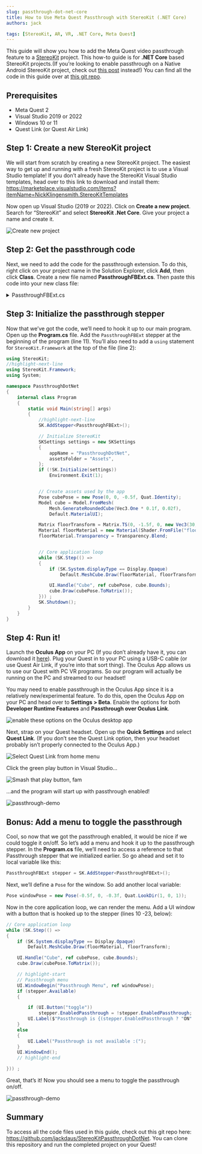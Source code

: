 ```yaml
---
slug: passthrough-dot-net-core
title: How to Use Meta Quest Passthrough with StereoKit (.NET Core)
authors: jack

tags: [StereoKit, AR, VR, .NET Core, Meta Quest]
---
```

This guide will show you how to add the Meta Quest video passthrough feature to a [StereoKit](https://stereokit.net/) project. This how-to guide is for **.NET Core** based StereoKit projects.<!--truncate-->(If you’re looking to enable passthrough on a Native Android StereoKit project, check out [this post](/blog/passthrough-native-android) instead!) You can find all the code in this guide over at [this git repo](https://github.com/jackdaus/StereoKitPassthroughDotNet). 

## Prerequisites
- Meta Quest 2
- Visual Studio 2019 or 2022
- Windows 10 or 11
- Quest Link (or Quest Air Link)

## Step 1: Create a new StereoKit project
We will start from scratch by creating a new StereoKit project. The easiest way to get up and running with a fresh StereoKit project is to use a Visual Studio template! If you don’t already have the StereoKit Visual Studio templates, head over to this link to download and install them: https://marketplace.visualstudio.com/items?itemName=NickKlingensmith.StereoKitTemplates

Now open up Visual Studio (2019 or 2022). Click on **Create a new project**. Search for “StereoKit” and select **StereoKit .Net Core**. Give your project a name and create it.

![Create new project](./creating-new-project.png)

## Step 2: Get the passthrough code
Next, we need to add the code for the passthrough extension. To do this, right click on your project name in the Solution Explorer, click **Add**, then click **Class**. Create a new file named **PassthroughFBExt.cs**. Then paste this code into your new class file:

<details>
<summary>PassthroughFBExt.cs</summary>

```csharp
using System;
using System.Runtime.InteropServices;

namespace StereoKit.Framework
{
	class PassthroughFBExt : IStepper
	{
		bool extAvailable;
		bool enabled;
		bool enabledPassthrough;
		bool enableOnInitialize;
		bool passthroughRunning;
		XrPassthroughFB      activePassthrough = new XrPassthroughFB();
		XrPassthroughLayerFB activeLayer       = new XrPassthroughLayerFB();

		Color oldColor;
		bool  oldSky;

		public bool Available => extAvailable;
		public bool Enabled { get => extAvailable && enabled; set => enabled = value; }
		public bool EnabledPassthrough { get => enabledPassthrough; set {
			if (Available && enabledPassthrough != value) {
				enabledPassthrough = value;
				if ( enabledPassthrough) StartPassthrough();
				if (!enabledPassthrough) EndPassthrough();
			}
		} }

		public PassthroughFBExt() : this(true) { }
		public PassthroughFBExt(bool enabled = true)
		{
			if (SK.IsInitialized)
				Log.Err("PassthroughFBExt must be constructed before StereoKit is initialized!");
			Backend.OpenXR.RequestExt("XR_FB_passthrough");
			enableOnInitialize = enabled;
		}

		public bool Initialize()
		{
			extAvailable =
				Backend.XRType == BackendXRType.OpenXR &&
				Backend.OpenXR.ExtEnabled("XR_FB_passthrough") &&
				LoadBindings();

			if (enableOnInitialize)
				EnabledPassthrough = true;
			return true;
		}

		public void Step()
		{
			if (!EnabledPassthrough) return;

			XrCompositionLayerPassthroughFB layer = new XrCompositionLayerPassthroughFB(
				XrCompositionLayerFlags.BLEND_TEXTURE_SOURCE_ALPHA_BIT, activeLayer);
			Backend.OpenXR.AddCompositionLayer(layer, -1);
		}

		public void Shutdown()
		{
			EnabledPassthrough = false;
		}

		void StartPassthrough()
		{
			if (!extAvailable) return;
			if (passthroughRunning) return;
			passthroughRunning = true;

			oldColor = Renderer.ClearColor;
			oldSky   = Renderer.EnableSky;

			XrResult result = xrCreatePassthroughFB(
				Backend.OpenXR.Session,
				new XrPassthroughCreateInfoFB(XrPassthroughFlagsFB.IS_RUNNING_AT_CREATION_BIT_FB),
				out activePassthrough);

			result = xrCreatePassthroughLayerFB(
				Backend.OpenXR.Session,
				new XrPassthroughLayerCreateInfoFB(activePassthrough, XrPassthroughFlagsFB.IS_RUNNING_AT_CREATION_BIT_FB, XrPassthroughLayerPurposeFB.RECONSTRUCTION_FB),
				out activeLayer);

			Renderer.ClearColor = Color.BlackTransparent;
			Renderer.EnableSky  = false;
		}

		void EndPassthrough()
		{
			if (!passthroughRunning) return;
			passthroughRunning = false;

			xrPassthroughPauseFB       (activePassthrough);
			xrDestroyPassthroughLayerFB(activeLayer);
			xrDestroyPassthroughFB     (activePassthrough);

			Renderer.ClearColor = oldColor;
			Renderer.EnableSky  = oldSky;
		}

		#region OpenXR native bindings and types
		enum XrStructureType : UInt64
		{
			XR_TYPE_PASSTHROUGH_CREATE_INFO_FB = 1000118001,
			XR_TYPE_PASSTHROUGH_LAYER_CREATE_INFO_FB = 1000118002,
			XR_TYPE_PASSTHROUGH_STYLE_FB = 1000118020,
			XR_TYPE_COMPOSITION_LAYER_PASSTHROUGH_FB = 1000118003,
		}
		enum XrPassthroughFlagsFB : UInt64
		{
			None = 0,
			IS_RUNNING_AT_CREATION_BIT_FB = 0x00000001
		}
		enum XrCompositionLayerFlags : UInt64
		{
			None = 0,
			CORRECT_CHROMATIC_ABERRATION_BIT = 0x00000001,
			BLEND_TEXTURE_SOURCE_ALPHA_BIT = 0x00000002,
			UNPREMULTIPLIED_ALPHA_BIT = 0x00000004,
		}
		enum XrPassthroughLayerPurposeFB : UInt32
		{
			RECONSTRUCTION_FB = 0,
			PROJECTED_FB = 1,
			TRACKED_KEYBOARD_HANDS_FB = 1000203001,
			MAX_ENUM_FB = 0x7FFFFFFF,
		}
		enum XrResult : UInt32
		{
			Success = 0,
		}

#pragma warning disable 0169 // handle is not "used", but required for interop
		struct XrPassthroughFB      { ulong handle; }
		struct XrPassthroughLayerFB { ulong handle; }
#pragma warning restore 0169

		[StructLayout(LayoutKind.Sequential)]
		struct XrPassthroughCreateInfoFB
		{
			private XrStructureType             type;
			public  IntPtr                      next;
			public  XrPassthroughFlagsFB        flags;

			public XrPassthroughCreateInfoFB(XrPassthroughFlagsFB passthroughFlags)
			{
				type  = XrStructureType.XR_TYPE_PASSTHROUGH_CREATE_INFO_FB;
				next  = IntPtr.Zero;
				flags = passthroughFlags;
			}
		}
		[StructLayout(LayoutKind.Sequential)]
		struct XrPassthroughLayerCreateInfoFB
		{
			private XrStructureType             type;
			public  IntPtr                      next;
			public  XrPassthroughFB             passthrough;
			public  XrPassthroughFlagsFB        flags;
			public  XrPassthroughLayerPurposeFB purpose;

			public XrPassthroughLayerCreateInfoFB(XrPassthroughFB passthrough, XrPassthroughFlagsFB flags, XrPassthroughLayerPurposeFB purpose)
			{
				type  = XrStructureType.XR_TYPE_PASSTHROUGH_LAYER_CREATE_INFO_FB;
				next  = IntPtr.Zero;
				this.passthrough = passthrough;
				this.flags       = flags;
				this.purpose     = purpose;
			}
		}
		[StructLayout(LayoutKind.Sequential)]
		struct XrPassthroughStyleFB
		{
			public XrStructureType             type;
			public IntPtr                      next;
			public float                       textureOpacityFactor;
			public Color                       edgeColor;
			public XrPassthroughStyleFB(float textureOpacityFactor, Color edgeColor)
			{
				type = XrStructureType.XR_TYPE_PASSTHROUGH_STYLE_FB;
				next = IntPtr.Zero;
				this.textureOpacityFactor = textureOpacityFactor;
				this.edgeColor            = edgeColor;
			}
		}
		[StructLayout(LayoutKind.Sequential)]
		struct XrCompositionLayerPassthroughFB
		{
			public XrStructureType             type;
			public IntPtr                      next;
			public XrCompositionLayerFlags     flags;
			public ulong                       space;
			public XrPassthroughLayerFB        layerHandle;
			public XrCompositionLayerPassthroughFB(XrCompositionLayerFlags flags, XrPassthroughLayerFB layerHandle)
			{
				type = XrStructureType.XR_TYPE_COMPOSITION_LAYER_PASSTHROUGH_FB;
				next = IntPtr.Zero;
				space = 0;
				this.flags = flags;
				this.layerHandle = layerHandle;
			}
		}

		delegate XrResult del_xrCreatePassthroughFB       (ulong session, [In] XrPassthroughCreateInfoFB createInfo, out XrPassthroughFB outPassthrough);
		delegate XrResult del_xrDestroyPassthroughFB      (XrPassthroughFB passthrough);
		delegate XrResult del_xrPassthroughStartFB        (XrPassthroughFB passthrough);
		delegate XrResult del_xrPassthroughPauseFB        (XrPassthroughFB passthrough);
		delegate XrResult del_xrCreatePassthroughLayerFB  (ulong session, [In] XrPassthroughLayerCreateInfoFB createInfo, out XrPassthroughLayerFB outLayer);
		delegate XrResult del_xrDestroyPassthroughLayerFB (XrPassthroughLayerFB layer);
		delegate XrResult del_xrPassthroughLayerPauseFB   (XrPassthroughLayerFB layer);
		delegate XrResult del_xrPassthroughLayerResumeFB  (XrPassthroughLayerFB layer);
		delegate XrResult del_xrPassthroughLayerSetStyleFB(XrPassthroughLayerFB layer, [In] XrPassthroughStyleFB style);

		del_xrCreatePassthroughFB        xrCreatePassthroughFB;
		del_xrDestroyPassthroughFB       xrDestroyPassthroughFB;
		del_xrPassthroughStartFB         xrPassthroughStartFB;
		del_xrPassthroughPauseFB         xrPassthroughPauseFB;
		del_xrCreatePassthroughLayerFB   xrCreatePassthroughLayerFB;
		del_xrDestroyPassthroughLayerFB  xrDestroyPassthroughLayerFB;
		del_xrPassthroughLayerPauseFB    xrPassthroughLayerPauseFB;
		del_xrPassthroughLayerResumeFB   xrPassthroughLayerResumeFB;
		del_xrPassthroughLayerSetStyleFB xrPassthroughLayerSetStyleFB;

		bool LoadBindings()
		{
			xrCreatePassthroughFB        = Backend.OpenXR.GetFunction<del_xrCreatePassthroughFB>       ("xrCreatePassthroughFB");
			xrDestroyPassthroughFB       = Backend.OpenXR.GetFunction<del_xrDestroyPassthroughFB>      ("xrDestroyPassthroughFB");
			xrPassthroughStartFB         = Backend.OpenXR.GetFunction<del_xrPassthroughStartFB>        ("xrPassthroughStartFB");
			xrPassthroughPauseFB         = Backend.OpenXR.GetFunction<del_xrPassthroughPauseFB>        ("xrPassthroughPauseFB");
			xrCreatePassthroughLayerFB   = Backend.OpenXR.GetFunction<del_xrCreatePassthroughLayerFB>  ("xrCreatePassthroughLayerFB");
			xrDestroyPassthroughLayerFB  = Backend.OpenXR.GetFunction<del_xrDestroyPassthroughLayerFB> ("xrDestroyPassthroughLayerFB");
			xrPassthroughLayerPauseFB    = Backend.OpenXR.GetFunction<del_xrPassthroughLayerPauseFB>   ("xrPassthroughLayerPauseFB");
			xrPassthroughLayerResumeFB   = Backend.OpenXR.GetFunction<del_xrPassthroughLayerResumeFB>  ("xrPassthroughLayerResumeFB");
			xrPassthroughLayerSetStyleFB = Backend.OpenXR.GetFunction<del_xrPassthroughLayerSetStyleFB>("xrPassthroughLayerSetStyleFB");

			return
				xrCreatePassthroughFB        != null &&
				xrDestroyPassthroughFB       != null &&
				xrPassthroughStartFB         != null &&
				xrPassthroughPauseFB         != null &&
				xrCreatePassthroughLayerFB   != null &&
				xrDestroyPassthroughLayerFB  != null &&
				xrPassthroughLayerPauseFB    != null &&
				xrPassthroughLayerResumeFB   != null &&
				xrPassthroughLayerSetStyleFB != null;
		}
		#endregion
	}
}
```

For the latest version of this code, check out the source at: 

https://github.com/StereoKit/StereoKit/blob/master/Examples/StereoKitTest/Tools/PassthroughFBExt.cs 
</details>

## Step 3: Initialize the passthrough stepper
Now that we’ve got the code, we’ll need to hook it up to our main program. Open up the **Program.cs** file. Add the `PassthroughFBExt` stepper at the beginning of the program (line 11). You’ll also need to add a `using` statement for `StereoKit.Framework` at the top of the file (line 2):

```csharp title="program.cs" showLineNumbers
using StereoKit;
//highlight-next-line
using StereoKit.Framework;
using System;

namespace PassthroughDotNet
{
    internal class Program
    {
        static void Main(string[] args)
        {
            //highlight-next-line
            SK.AddStepper<PassthroughFBExt>();

            // Initialize StereoKit
            SKSettings settings = new SKSettings
            {
                appName = "PassthroughDotNet",
                assetsFolder = "Assets",
            };
            if (!SK.Initialize(settings))
                Environment.Exit(1);


            // Create assets used by the app
            Pose cubePose = new Pose(0, 0, -0.5f, Quat.Identity);
            Model cube = Model.FromMesh(
                Mesh.GenerateRoundedCube(Vec3.One * 0.1f, 0.02f),
                Default.MaterialUI);

            Matrix floorTransform = Matrix.TS(0, -1.5f, 0, new Vec3(30, 0.1f, 30));
            Material floorMaterial = new Material(Shader.FromFile("floor.hlsl"));
            floorMaterial.Transparency = Transparency.Blend;


            // Core application loop
            while (SK.Step(() =>
            {
                if (SK.System.displayType == Display.Opaque)
                    Default.MeshCube.Draw(floorMaterial, floorTransform);

                UI.Handle("Cube", ref cubePose, cube.Bounds);
                cube.Draw(cubePose.ToMatrix());
            })) ;
            SK.Shutdown();
        }
    }
} 
```

## Step 4: Run it!
Launch the **Oculus App** on your PC (If you don’t already have it, you can download it [here](https://www.meta.com/quest/setup/)). Plug your Quest in to your PC using a USB-C cable (or use Quest Air Link, if you’re into that sort thing). The Oculus App allows us to use our Quest with PC VR programs. So our program will actually be running on the PC and streamed to our headset! 

You may need to enable passthrough in the Oculus App since it is a relatively new/experimental feature. To do this, open the Oculus App on your PC and head over to **Settings > Beta**. Enable the options for both **Developer Runtime Features** and **Passthrough over Oculus Link**.

![enable these options on the Oculus desktop app](quest-link-settings.png)

Next, strap on your Quest headset. Open up the **Quick Settings** and select **Quest Link**. (If you don’t see the Quest Link option, then your headset probably isn’t properly connected to the Oculus App.)

![Select Quest Link from home menu](select-quest-link.png)

Click the green play button in Visual Studio…

![Smash that play button, fam](launch-app.png)

…and the program will start up with passthrough enabled!

![passthrough-demo](ezgif-3-92c50aac5c.gif)

## Bonus: Add a menu to toggle the passthrough
Cool, so now that we got the passthrough enabled, it would be nice if we could toggle it on/off. So let’s add a menu and hook it up to the passthrough stepper. In the **Program.cs** file, we’ll need to access a reference to that Passthrough stepper that we initialized earlier. So go ahead and set it to local variable like this:

```csharp title="Program.cs"
PassthroughFBExt stepper = SK.AddStepper<PassthroughFBExt>();
```

Next, we’ll define a `Pose` for the window. So add another local variable:
```csharp title="Program.cs"
Pose windowPose = new Pose(-0.5f, 0, -0.3f, Quat.LookDir(1, 0, 1));
```

Now in the core application loop, we can render the menu. Add a UI window with a button that is hooked up to the stepper (lines 10 -23, below):

```csharp title="Program.cs" showLineNumbers
// Core application loop
while (SK.Step(() =>
{
    if (SK.System.displayType == Display.Opaque)
        Default.MeshCube.Draw(floorMaterial, floorTransform);

    UI.Handle("Cube", ref cubePose, cube.Bounds);
    cube.Draw(cubePose.ToMatrix());

    // highlight-start
    // Passthrough menu
    UI.WindowBegin("Passthrough Menu", ref windowPose);
    if (stepper.Available)
    {

        if (UI.Button("toggle"))
            stepper.EnabledPassthrough = !stepper.EnabledPassthrough;
        UI.Label($"Passthrough is {(stepper.EnabledPassthrough ? "ON" : "OFF")}");
    }
    else
    {
        UI.Label("Passthrough is not available :(");
    }
    UI.WindowEnd();
    // highlight-end

})) ;
```

Great, that’s it! Now you should see a menu to toggle the passthrough on/off.

![passthrough-demo](passthrough-toggle-menu.png) 

## Summary
To access all the code files used in this guide, check out this git repo here: https://github.com/jackdaus/StereoKitPassthroughDotNet. You can clone this repository and run the completed project on your Quest!